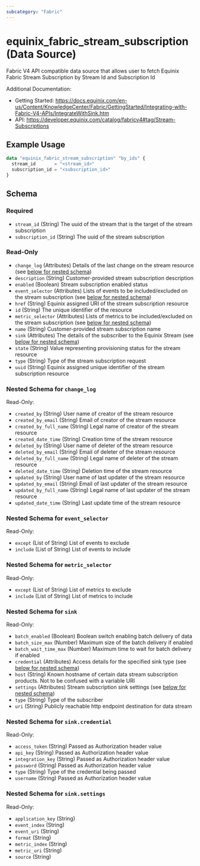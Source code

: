 ```yaml
---
subcategory: "Fabric"
---
```


# equinix_fabric_stream_subscription (Data Source)

Fabric V4 API compatible data source that allows user to fetch Equinix Fabric Stream Subscription by Stream Id and Subscription Id

Additional Documentation:
* Getting Started: https://docs.equinix.com/en-us/Content/KnowledgeCenter/Fabric/GettingStarted/Integrating-with-Fabric-V4-APIs/IntegrateWithSink.htm
* API: https://developer.equinix.com/catalog/fabricv4#tag/Stream-Subscriptions

## Example Usage

```terraform
data "equinix_fabric_stream_subscription" "by_ids" {
  stream_id       = "<stream_id>"
  subscription_id = "<subscription_id>"
}
```

<!-- schema generated by tfplugindocs -->
## Schema

### Required

- `stream_id` (String) The uuid of the stream that is the target of the stream subscription
- `subscription_id` (String) The uuid of the stream subscription

### Read-Only

- `change_log` (Attributes) Details of the last change on the stream resource (see [below for nested schema](#nestedatt--change_log))
- `description` (String) Customer-provided stream subscription description
- `enabled` (Boolean) Stream subscription enabled status
- `event_selector` (Attributes) Lists of events to be included/excluded on the stream subscription (see [below for nested schema](#nestedatt--event_selector))
- `href` (String) Equinix assigned URI of the stream subscription resource
- `id` (String) The unique identifier of the resource
- `metric_selector` (Attributes) Lists of metrics to be included/excluded on the stream subscription (see [below for nested schema](#nestedatt--metric_selector))
- `name` (String) Customer-provided stream subscription name
- `sink` (Attributes) The details of the subscriber to the Equinix Stream (see [below for nested schema](#nestedatt--sink))
- `state` (String) Value representing provisioning status for the stream resource
- `type` (String) Type of the stream subscription request
- `uuid` (String) Equinix assigned unique identifier of the stream subscription resource

<a id="nestedatt--change_log"></a>
### Nested Schema for `change_log`

Read-Only:

- `created_by` (String) User name of creator of the stream resource
- `created_by_email` (String) Email of creator of the stream resource
- `created_by_full_name` (String) Legal name of creator of the stream resource
- `created_date_time` (String) Creation time of the stream resource
- `deleted_by` (String) User name of deleter of the stream resource
- `deleted_by_email` (String) Email of deleter of the stream resource
- `deleted_by_full_name` (String) Legal name of deleter of the stream resource
- `deleted_date_time` (String) Deletion time of the stream resource
- `updated_by` (String) User name of last updater of the stream resource
- `updated_by_email` (String) Email of last updater of the stream resource
- `updated_by_full_name` (String) Legal name of last updater of the stream resource
- `updated_date_time` (String) Last update time of the stream resource


<a id="nestedatt--event_selector"></a>
### Nested Schema for `event_selector`

Read-Only:

- `except` (List of String) List of events to exclude
- `include` (List of String) List of events to include


<a id="nestedatt--metric_selector"></a>
### Nested Schema for `metric_selector`

Read-Only:

- `except` (List of String) List of metrics to exclude
- `include` (List of String) List of metrics to include


<a id="nestedatt--sink"></a>
### Nested Schema for `sink`

Read-Only:

- `batch_enabled` (Boolean) Boolean switch enabling batch delivery of data
- `batch_size_max` (Number) Maximum size of the batch delivery if enabled
- `batch_wait_time_max` (Number) Maximum time to wait for batch delivery if enabled
- `credential` (Attributes) Access details for the specified sink type (see [below for nested schema](#nestedatt--sink--credential))
- `host` (String) Known hostname of certain data stream subscription products. Not to be confused with a variable URI
- `settings` (Attributes) Stream subscription sink settings (see [below for nested schema](#nestedatt--sink--settings))
- `type` (String) Type of the subscriber
- `uri` (String) Publicly reachable http endpoint destination for data stream

<a id="nestedatt--sink--credential"></a>
### Nested Schema for `sink.credential`

Read-Only:

- `access_token` (String) Passed as Authorization header value
- `api_key` (String) Passed as Authorization header value
- `integration_key` (String) Passed as Authorization header value
- `password` (String) Passed as Authorization header value
- `type` (String) Type of the credential being passed
- `username` (String) Passed as Authorization header value


<a id="nestedatt--sink--settings"></a>
### Nested Schema for `sink.settings`

Read-Only:

- `application_key` (String)
- `event_index` (String)
- `event_uri` (String)
- `format` (String)
- `metric_index` (String)
- `metric_uri` (String)
- `source` (String)
